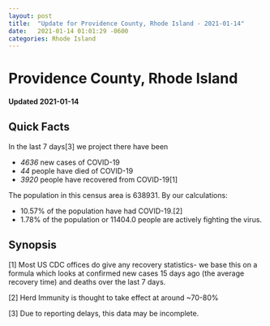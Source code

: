 ```yaml
---
layout: post
title:  "Update for Providence County, Rhode Island - 2021-01-14"
date:   2021-01-14 01:01:29 -0600
categories: Rhode Island
---
```


# Providence County, Rhode Island
#### Updated 2021-01-14

## Quick Facts

In the last 7 days[3] we project there have been
- *4636* new cases of COVID-19
- *44* people have died of COVID-19
- *3920* people have recovered from COVID-19[1]

The population in this census area is 638931. By our calculations:
- 10.57% of the population have had COVID-19.[2]
- 1.78% of the population or 11404.0 people are actively fighting the virus.

## Synopsis




[1] Most US CDC offices do give any recovery statistics- we base this on a formula which looks at confirmed new cases
15 days ago (the average recovery time) and deaths over the last 7 days.

[2] Herd Immunity is thought to take effect at around ~70-80%

[3] Due to reporting delays, this data may be incomplete.
 
    